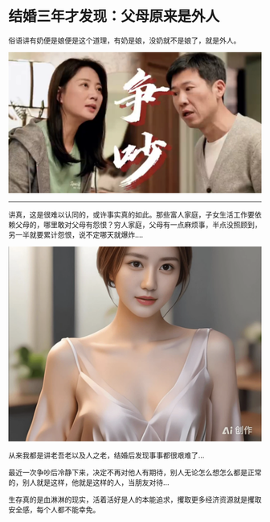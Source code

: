 # 结婚三年才发现：父母原来是外人

俗语讲有奶便是娘便是这个道理，有奶是娘，没奶就不是娘了，就是外人。

![](../public/2024-10-07-22-14-39-image.png)

---

讲真，这是很难以认同的，或许事实真的如此。那些富人家庭，子女生活工作要依赖父母的，哪里敢对父母有怨恨？穷人家庭，父母有一点麻烦事，半点没照顾到，另一半就要累计怨恨，说不定哪天就爆炸....

![](../public/2024-10-07-23-48-28-image.png)

从来我都是讲老吾老以及人之老，结婚后发现事事都很艰难了...

最近一次争吵后冷静下来，决定不再对他人有期待，别人无论怎么想怎么都是正常的，别人就是这样，他就是这样的人，当朋友对待...

生存真的是血淋淋的现实，活着活好是人的本能追求，攫取更多经济资源就是攫取安全感，每个人都不能幸免。
